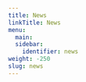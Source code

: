 ```yaml
---
title: News
linkTitle: News
menu:
  main:
  sidebar:
    identifier: news
weight: -250
slug: news
---
```


